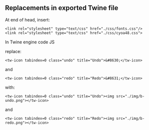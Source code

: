 ## Replacements in exported Twine file

At end of head, insert:
```
<link rel="stylesheet" type="text/css" href="./css/fonts.css"/>
<link rel="stylesheet" type="text/css" href="./css/cyoa48.css">
```

In Twine engine code JS

replace:
```
<tw-icon tabindex=0 class="undo" title="Undo">&#8630;</tw-icon>
```
and
```
<tw-icon tabindex=0 class="redo" title="Redo">&#8631;</tw-icon>
```

with:
```
<tw-icon tabindex=0 class="undo" title="Undo"><img src="./img/b-undo.png"></tw-icon>
```
and
```
<tw-icon tabindex=0 class="redo" title="Redo"><img src="./img/b-redo.png"></tw-icon>
```